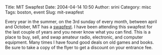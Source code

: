 Title: MIT Swapfest
Date: 2004-04-14 10:50
Author: srini
Category: misc
Tags: boston, event
Slug: mit-swapfest

Every year in the summer, on the 3rd sunday of every month,
between april and October, MIT has a
[swapfest](http://web.mit.edu/w1mx/www/swapfest.html). I have been
attending this swapfest for the last couple of years and you never know
what you can find. This is a place to buy, sell, and swap amateur radio,
electronic, and computer equipment. Many times I have found good deals
on old games and books. Be sure to take a copy of the flyer to get a
discount on your entrance fee.
